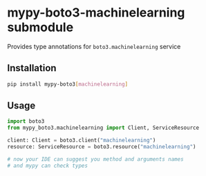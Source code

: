 # mypy-boto3-machinelearning submodule

Provides type annotations for `boto3.machinelearning` service

## Installation

```bash
pip install mypy-boto3[machinelearning]
```

## Usage

```python
import boto3
from mypy_boto3.machinelearning import Client, ServiceResource

client: Client = boto3.client("machinelearning")
resource: ServiceResource = boto3.resource("machinelearning")

# now your IDE can suggest you method and arguments names
# and mypy can check types
```

